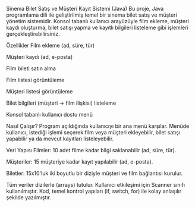  Sinema Bilet Satış ve Müşteri Kayıt Sistemi (Java)
Bu proje, Java programlama dili ile geliştirilmiş temel bir sinema bilet satış ve müşteri yönetim sistemidir. Konsol tabanlı kullanıcı arayüzüyle film ekleme, müşteri kaydı oluşturma, bilet satışı yapma ve kayıtlı bilgileri listeleme gibi işlemleri gerçekleştirebilirsiniz.

 Özellikler
Film ekleme (ad, süre, tür)

Müşteri kaydı (ad, e-posta)

Film bileti satın alma

Film listesi görüntüleme

Müşteri listesi görüntüleme

Bilet bilgileri (müşteri → film ilişkisi) listeleme

Konsol tabanlı kullanıcı dostu menü

 Nasıl Çalışır?
Program açıldığında kullanıcıyı bir ana menü karşılar. Menüde kullanıcı, istediği işlemi seçerek film veya müşteri ekleyebilir, bilet satışı yapabilir ya da mevcut kayıtları listeleyebilir.

Veri Yapısı
Filmler: 10 adet filme kadar bilgi saklanabilir (ad, süre, tür).

Müşteriler: 15 müşteriye kadar kayıt yapılabilir (ad, e-posta).

Biletler: 15x10'luk iki boyutlu bir diziyle müşteri ve film bağlantısı kurulur.

Tüm veriler dizilerle (arrays) tutulur. Kullanıcı etkileşimi için Scanner sınıfı kullanılmıştır. Kod, temel kontrol yapıları (if, switch, for) ile kolay anlaşılır şekilde yazılmıştır.
